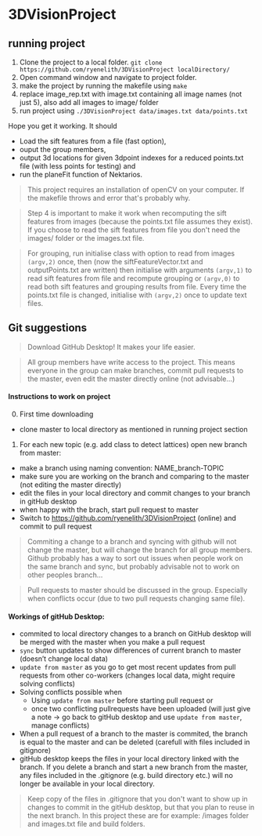 # 3DVisionProject

## running project
1. Clone the project to a local folder. `git clone https://github.com/ryenelith/3DVisionProject localDirectory/`
2. Open command window and navigate to project folder.
3. make the project by running the makefile using `make`
4. replace image_rep.txt with image.txt containing all image names (not just 5), also add all images to image/ folder 
5. run project using `./3DVisionProject data/images.txt data/points.txt`

Hope you get it working. It should 
- Load the sift features from a file (fast option),
- ouput the group members, 
- output 3d locations for given 3dpoint indexes for a reduced points.txt file (with less points for testing) and 
- run the planeFit function of Nektarios.

> This project requires an installation of openCV on your computer. If the makefile throws and error that's probably why.

> Step 4 is important to make it work when recomputing the sift features from images (because the points.txt file assumes they exist). If you choose to read the sift features from file you don't need the images/ folder or the images.txt file.

> For grouping, run initialise class with option to read from images `(argv,2)` once, then (now the siftFeatureVector.txt and outputPoints.txt are written) then initialise with arguments `(argv,1)` to read sift features from file and recompute grouping or `(argv,0)` to read both sift features and grouping results from file. Every time the points.txt file is changed, initialise with `(argv,2)` once to update text files.

## Git suggestions

> Download GitHub Desktop! It makes your life easier.

> All group members have write access to the project. This means everyone in the group can make branches, commit pull requests to the master, even edit the master directly online (not advisable...)

#### Instructions to work on project
0. First time downloading
  - clone master to local directory as mentioned in running project section

1. For each new topic (e.g. add class to detect lattices) open new branch from master: 
  - make a branch using naming convention: NAME_branch-TOPIC
  - make sure you are working on the branch and comparing to the master (not editing the master directly)
  - edit the files in your local directory and commit changes to your branch in gitHub desktop
  - when happy with the brach, start pull request to master
  - Switch to https://github.com/ryenelith/3DVisionProject (online) and commit to pull request

> Commiting a change to a branch and syncing with github will not change the master, but will change the branch for all group members. Github probably has a way to sort out issues when people work on the same branch and sync, but probably advisable not to work on other peoples branch...

> Pull requests to master should be discussed in the group. Especially when conflicts occur (due to two pull requests changing same file).

#### Workings of gitHub Desktop:

- commited to local directory changes to a branch on GitHub desktop will be merged with the master when you make a pull request
- `sync` button updates to show differences of current branch to master (doesn’t change local data)
- `update from master` as you go to get most recent updates from pull requests from other co-workers (changes local data, might require solving conflicts)
- Solving conflicts possible when
  - Using `update from master` before starting pull request or 
  - once two conflicting pullrequests have been uploaded (will just give a note -> go back to gitHub desktop and use `update from master`, manage conflicts)
- When a pull request of a branch to the master is commited, the branch is equal to the master and can be deleted (carefull with files included in gitignore)
- gitHub desktop keeps the files in your local directory linked with the branch. If you delete a branch and start a new branch from the master, any files included in the .gitignore (e.g. build directory etc.) will no longer be available in your local directory. 

> Keep copy of the files in .gitignore that you don't want to show up in changes to commit in the gitHub desktop, but that you plan to reuse in the next branch. In this project these are for example: /images folder and images.txt file and build folders.
